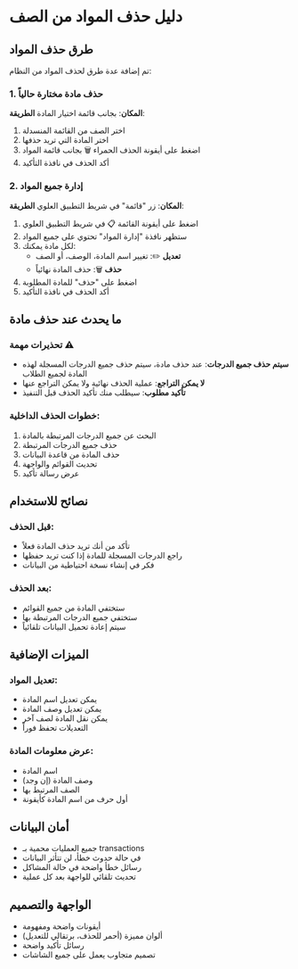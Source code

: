 # دليل حذف المواد من الصف

## طرق حذف المواد

تم إضافة عدة طرق لحذف المواد من النظام:

### 1. حذف مادة مختارة حالياً
**المكان**: بجانب قائمة اختيار المادة
**الطريقة**:
1. اختر الصف من القائمة المنسدلة
2. اختر المادة التي تريد حذفها
3. اضغط على أيقونة الحذف الحمراء 🗑️ بجانب قائمة المواد
4. أكد الحذف في نافذة التأكيد

### 2. إدارة جميع المواد
**المكان**: زر "قائمة" في شريط التطبيق العلوي
**الطريقة**:
1. اضغط على أيقونة القائمة 📋 في شريط التطبيق العلوي
2. ستظهر نافذة "إدارة المواد" تحتوي على جميع المواد
3. لكل مادة يمكنك:
   - **تعديل** ✏️: تغيير اسم المادة، الوصف، أو الصف
   - **حذف** 🗑️: حذف المادة نهائياً
4. اضغط على "حذف" للمادة المطلوبة
5. أكد الحذف في نافذة التأكيد

## ما يحدث عند حذف مادة

### تحذيرات مهمة ⚠️
- **سيتم حذف جميع الدرجات**: عند حذف مادة، سيتم حذف جميع الدرجات المسجلة لهذه المادة لجميع الطلاب
- **لا يمكن التراجع**: عملية الحذف نهائية ولا يمكن التراجع عنها
- **تأكيد مطلوب**: سيطلب منك تأكيد الحذف قبل التنفيذ

### خطوات الحذف الداخلية:
1. البحث عن جميع الدرجات المرتبطة بالمادة
2. حذف جميع الدرجات المرتبطة
3. حذف المادة من قاعدة البيانات
4. تحديث القوائم والواجهة
5. عرض رسالة تأكيد

## نصائح للاستخدام

### قبل الحذف:
- تأكد من أنك تريد حذف المادة فعلاً
- راجع الدرجات المسجلة للمادة إذا كنت تريد حفظها
- فكر في إنشاء نسخة احتياطية من البيانات

### بعد الحذف:
- ستختفي المادة من جميع القوائم
- ستختفي جميع الدرجات المرتبطة بها
- سيتم إعادة تحميل البيانات تلقائياً

## الميزات الإضافية

### تعديل المواد:
- يمكن تعديل اسم المادة
- يمكن تعديل وصف المادة
- يمكن نقل المادة لصف آخر
- التعديلات تحفظ فوراً

### عرض معلومات المادة:
- اسم المادة
- وصف المادة (إن وجد)
- الصف المرتبط بها
- أول حرف من اسم المادة كأيقونة

## أمان البيانات

- جميع العمليات محمية بـ transactions
- في حالة حدوث خطأ، لن تتأثر البيانات
- رسائل خطأ واضحة في حالة المشاكل
- تحديث تلقائي للواجهة بعد كل عملية

## الواجهة والتصميم

- أيقونات واضحة ومفهومة
- ألوان مميزة (أحمر للحذف، برتقالي للتعديل)
- رسائل تأكيد واضحة
- تصميم متجاوب يعمل على جميع الشاشات
